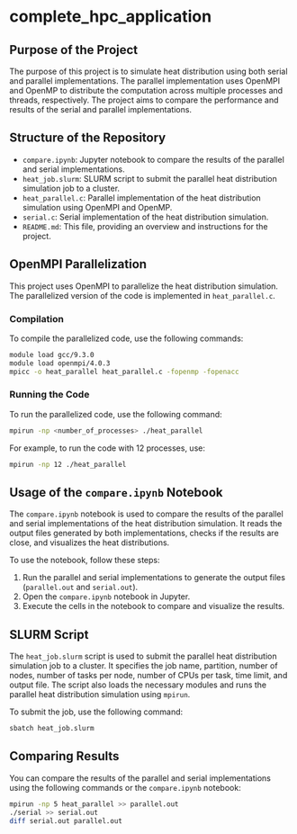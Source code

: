 # complete_hpc_application

## Purpose of the Project

The purpose of this project is to simulate heat distribution using both serial and parallel implementations. The parallel implementation uses OpenMPI and OpenMP to distribute the computation across multiple processes and threads, respectively. The project aims to compare the performance and results of the serial and parallel implementations.

## Structure of the Repository

- `compare.ipynb`: Jupyter notebook to compare the results of the parallel and serial implementations.
- `heat_job.slurm`: SLURM script to submit the parallel heat distribution simulation job to a cluster.
- `heat_parallel.c`: Parallel implementation of the heat distribution simulation using OpenMPI and OpenMP.
- `serial.c`: Serial implementation of the heat distribution simulation.
- `README.md`: This file, providing an overview and instructions for the project.

## OpenMPI Parallelization

This project uses OpenMPI to parallelize the heat distribution simulation. The parallelized version of the code is implemented in `heat_parallel.c`.

### Compilation

To compile the parallelized code, use the following commands:

```sh
module load gcc/9.3.0
module load openmpi/4.0.3
mpicc -o heat_parallel heat_parallel.c -fopenmp -fopenacc
```

### Running the Code

To run the parallelized code, use the following command:

```sh
mpirun -np <number_of_processes> ./heat_parallel
```

For example, to run the code with 12 processes, use:

```sh
mpirun -np 12 ./heat_parallel
```

## Usage of the `compare.ipynb` Notebook

The `compare.ipynb` notebook is used to compare the results of the parallel and serial implementations of the heat distribution simulation. It reads the output files generated by both implementations, checks if the results are close, and visualizes the heat distributions.

To use the notebook, follow these steps:

1. Run the parallel and serial implementations to generate the output files (`parallel.out` and `serial.out`).
2. Open the `compare.ipynb` notebook in Jupyter.
3. Execute the cells in the notebook to compare and visualize the results.

## SLURM Script

The `heat_job.slurm` script is used to submit the parallel heat distribution simulation job to a cluster. It specifies the job name, partition, number of nodes, number of tasks per node, number of CPUs per task, time limit, and output file. The script also loads the necessary modules and runs the parallel heat distribution simulation using `mpirun`.

To submit the job, use the following command:

```sh
sbatch heat_job.slurm
```

## Comparing Results

You can compare the results of the parallel and serial implementations using the following commands or the `compare.ipynb` notebook:

```sh
mpirun -np 5 heat_parallel >> parallel.out
./serial >> serial.out
diff serial.out parallel.out
```

